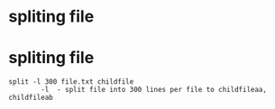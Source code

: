 # spliting file

# spliting file
```
split -l 300 file.txt childfile
        -l  - split file into 300 lines per file to childfileaa, childfileab
```